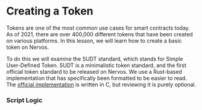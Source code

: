 # Creating a Token

Tokens are one of the most common use cases for smart contracts today. As of 2021, there are over 400,000 different tokens that have been created on various platforms. In this lesson, we will learn how to create a basic token on Nervos.

To do this we will examine the SUDT standard, which stands for Simple User-Defined Token. SUDT is a minimalistic token standard, and the first official token standard to be released on Nervos. We use a Rust-based implementation that has specifically been formatted to be easier to read. The [official implementation](https://github.com/nervosnetwork/ckb-miscellaneous-scripts/blob/master/c/simple_udt.c) is written in C, but reviewing it is purely optional.

### Script Logic

###  



